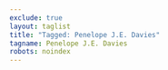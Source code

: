 ```yaml
---
exclude: true
layout: taglist
title: "Tagged: Penelope J.E. Davies"
tagname: Penelope J.E. Davies
robots: noindex
---
```

